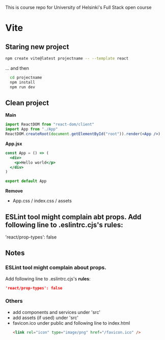 This is course repo for University of Helsinki's Full Stack open course

# Vite

## Staring new project

```bash
npm create vite@latest projectname -- --template react
```

... and then

```bash
  cd projectname
  npm install
  npm run dev
```

## Clean project

**Main**

```jsx
import ReactDOM from "react-dom/client"
import App from "./App"
ReactDOM.createRoot(document.getElementById("root")).render(<App />)
```

**App.jsx**

```jsx
const App = () => (
  <div>
    <p>Hello world</p>
  </div>
)

export default App
```

**Remove**

- App.css / index.css / assets

## ESLint tool might complain abt props. Add following line to .eslintrc.cjs's **rules**:

'react/prop-types': false

## Notes

### ESLint tool might complain about props.

Add following line to .eslintrc.cjs's **rules**:

```json
'react/prop-types': false
```

### Others

- add components and services under 'src'
- add assets (if used) under 'src'
- favicon.ico under public and following line to index.html
  ```html
  <link rel="icon" type="image/png" href="/favicon.ico" />
  ```

